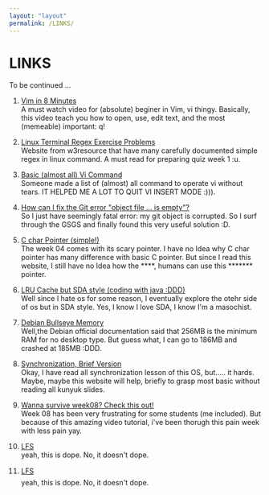 ```yaml
---
layout: "layout"
permalink: /LINKS/
---
```


# LINKS

To be continued ...

1. [Vim in 8 Minutes](https://www.youtube.com/watch?v=ggSyF1SVFr4) <br>
A must watch video for (absolute) beginer in Vim, vi thingy.
Basically, this video teach you how to open, use, edit text, and the most (memeable) important: q!

2. [Linux Terminal Regex Exercise Problems](https://www.w3resource.com/linux-system-administration/regular-expressions.php) <br>
Website from w3resource that have many carefully documented simple regex in linux command. A must read for preparing quiz week 1 :u.

3. [Basic (almost all) Vi Command](https://gist.github.com/AaronPhalen/99d84494dfd36523c0de)<br>
Someone made a list of (almost) all command to operate vi without tears. IT HELPED ME A LOT TO QUIT VI INSERT MODE :))).

4. [How can I fix the Git error "object file ... is empty"?](https://stackoverflow.com/questions/11706215/how-can-i-fix-the-git-error-object-file-is-empty)<br>
So I just have seemingly fatal error: my git object is corrupted. So I surf through the GSGS and finally found this very useful solution :D.

5. [C char Pointer (simple!)](https://overiq.com/c-programming-101/character-array-and-character-pointer-in-c/) <br>
The week 04 comes with its scary pointer. I have no Idea why C char pointer has many difference with basic C pointer. But since I read this website, I still have no Idea how the ****, humans can use this ******* pointer.

6. [LRU Cache but SDA style (coding with java :DDD)](https://leetcode.com/problems/lru-cache/)<br>
Well since I hate os for some reason, I eventually explore the otehr side of os but in SDA style. Yes, I know I love SDA, I know I'm a masochist.

7. [Debian Bullseye Memory](https://www.debian.org/releases/bullseye/amd64/ch03s04.en.html)<br>
Well,the Debian official documentation said that 256MB is the minimum RAM for no desktop type. But guess what, I can go to 186MB and crashed at 185MB :DDD.

8. [Synchronization, Brief Version](https://www.guru99.com/process-synchronization.html)<br>
Okay, I have read all synchronization lesson of this OS, but..... it hards. Maybe, maybe this website will help, briefly to grasp most basic without reading all kunyuk slides.

9. [Wanna survive week08? Check this out!](https://www.youtube.com/watch?v=xVKFOJQOFWE&list=PLyc5xVO2uDsDK5_zewRXYOZA0cyjwcboE&index=10)<br>
Week 08 has been very frustrating for some students (me included). But because of this amazing video tutorial, i've been thorugh this pain week with less pain yay.

10. [LFS](https://www.linuxfromscratch.org/lfs/view/11.0/index.html)<br>
yeah, this is dope. No, it doesn't dope.

11. [LFS](https://www.linuxfromscratch.org/lfs/view/11.0/index.html)<br>
yeah, this is dope. No, it doesn't dope.


